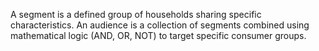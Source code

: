 A segment is a defined group of households sharing specific characteristics. An audience is a collection of segments combined using mathematical logic (AND, OR, NOT) to target specific consumer groups.